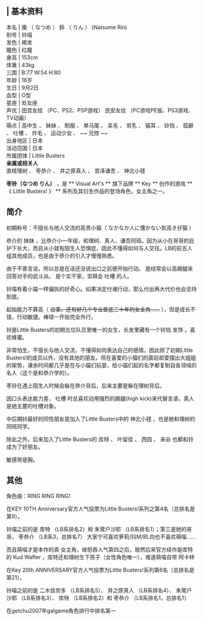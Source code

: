 |  **基本资料**  
---  
本名  |  棗  （  なつめ  ）  鈴  （  りん  ）  (Natsume Rin)   
别号  |  铃喵   
发色  |  褐发   
瞳色  |  红瞳   
身高  |  153cm   
体重  |  43kg   
三围  |  B:77 W:54 H:80   
年龄  |  16岁   
生日  |  9月2日   
血型  |  O型   
星座  |  处女座   
声优  |  田宫友绘  （PC、PS2、PSP游戏）  民安友绘  （PC游戏PE版、PS3游戏、TV动画）   
萌点  |  高中生  、  妹妹  、  制服  、  单马尾  、  呆毛  、  贫乳  、  猫耳  、  铃铛  、  孤僻  、  吐槽  、  炸毛  、  运动少女  、 ~~ 兄控  ~~  
出身地区  |  日本   
活动范围  |  日本   
所属团体  |  Little Busters   
**亲属或相关人**  
直枝理树  、  枣恭介  、  井之原真人  、  宫泽谦吾  、  神北小毬  
  
**枣铃（なつめ りん）** ，是 ** Visual Art's  ** 旗下品牌 ** Key  ** 创作的游戏 **《 Little
Busters!  》 ** 系列及其衍生作品的登场角色，女主角之一。

##  简介

初期称号：不擅长与他人交流的高贵小猫（  なかなか人に懐かない気高き仔猫  ）

恭介的  妹妹
，比恭介小一年级，和理树、真人、谦吾同班。因为从小在哥哥的庇护下长大，而且从小就有陌生人恐惧症，因此不懂得如何与人交往。LB的前五人组其他成员，也是由于恭介的引入才慢慢熟悉。

由于不善言谈，所以总是在话还没说出口之前便开始行动。 是经常会以高踢腿来回答对手的武斗派。 是个实干家，崇拜会  吐槽  的人。

铃喵有着小猫一样偏执的好奇心。如果决定付诸行动，那么付出再大代价也会坚持到底。

起始能力不算高（ ~~没事，还有好几个专业垫底三十年的女主角……~~ ），但是成长不错，行动敏捷。棒球一开始完全外行。

铃是Little Busters的初期五位队员里唯一的女生，长发里藏有一个铃铛  发饰  。喜欢蜂蜜。

非常怕生，不擅长与他人交流，不懂得如何表达自己的感情，因此除了初期Little
Busters!的成员以外，没有其他的朋友。但在喜爱的小猫们的面前却爱摆出大姐姐的架势，课余时间都几乎是在与小猫们玩耍，给小猫们起的名字都复制自各领域的名人（这个是和恭介学的）。

枣铃在遇上陌生人时候会躲在恭介背后，后来主要是躲在理树背后。

因口头表达能力差，  吐槽  时总喜欢动用强烈的踢腿(high kick)来代替言语，真人是她主要的吐槽对象。

中后期铃最好的同性朋友是加入了Little Busters中的  神北小毬  ，也是她和理树的同班同学。

除此之外，后来加入了Little Busters的  库特  、  叶留佳  、  西园  、  来谷  也都和铃成为了好朋友。

敏感带是胸。

##  其他

角色曲：RING RING RING!

在KEY 10TH Anniversary官方人气投票为Little Busters!系列之第4名（总排名是第9）。

铃喵之前的是  库特  （LB系排名2）和  朱鹭户沙耶  （LB系排名1）；第三是她的哥哥，  枣恭介  （LB系3，总排名7）
大家宁可喜欢萝莉/抖M/BL向也不喜欢萌喵……

而且萌喵才是本作的真·女主角，继怒吞人气第四之后，居然后来官方续作是库特的  Kud Wafter  ，库特还和理树生下孩子（女性角色唯一），难道萌喵自带
阿卡林

在Key 20th ANNIVERSARY官方人气投票为Little Busters!系列第6名（总排名是第21）。

铃喵之前的是  二木佳奈多  （LB系排名5）、  井之原真人  （LB系排名4）、  朱鹭户沙耶  （LB系排名3）、  库特  （LB系排名2）和
枣恭介  （LB系排名1，总排名1）

在getchu2007年galgame角色排行中排名第一